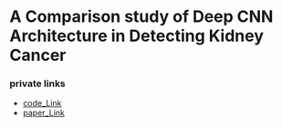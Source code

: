 # A Comparison study of Deep CNN Architecture in Detecting Kidney Cancer
### private links
- [code_Link](https://drive.google.com/drive/folders/16gcgnZCcZXB36vJYgQ_KTSC4xY7yr4FC) 
- [paper_Link](https://drive.google.com/file/d/1y38VQoJFI-v8BTA8I0_hE3wvy5LxtH_u/view)
  
